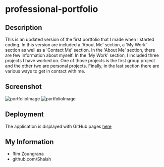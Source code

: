 # professional-portfolio

## Description
This is an updated version of the first portfolio that I made when I started coding. In this version are included a 'About Me' section, a 'My Work' section as well as a 'Contact Me' section. In the 'About Me' section, there are few information about myself. In the 'My Work' section, I included three projects I have worked on. One of those projects is the first group project and the other two are personal projects. Finally, in the last section there are various ways to get in contact with me. 

## Screenshot


![portfolioImage](images/first-portfolio-screenshot-1.png)
![portfolioImage](images/first-portfolio-screenshot-2.png)



## Deployment
The application is displayed with GitHub pages [here]()


## My Information
- Rim Zoungrana
- github.com/Shalah